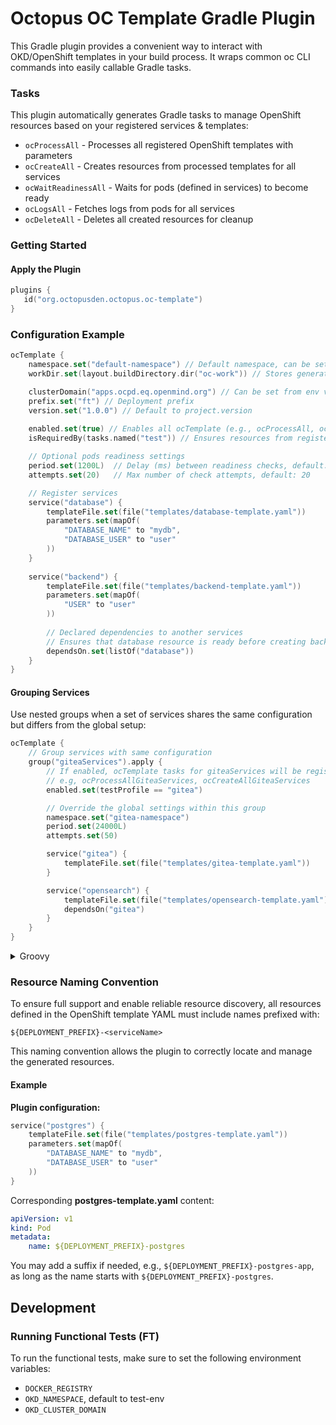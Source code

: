 # Octopus OC Template Gradle Plugin
This Gradle plugin provides a convenient way to interact with OKD/OpenShift templates in your build process. It wraps common oc CLI commands into easily callable Gradle tasks.

### Tasks
This plugin automatically generates Gradle tasks to manage OpenShift resources based on your registered services & templates:
- `ocProcessAll` - Processes all registered OpenShift templates with parameters
- `ocCreateAll` - Creates resources from processed templates for all services
- `ocWaitReadinessAll` - Waits for pods (defined in services) to become ready
- `ocLogsAll` - Fetches logs from pods for all services
- `ocDeleteAll` - Deletes all created resources for cleanup

### Getting Started
#### Apply the Plugin
```kotlin
plugins {
   id("org.octopusden.octopus.oc-template")
}
```

### Configuration Example
```kotlin
ocTemplate {
    namespace.set("default-namespace") // Default namespace, can be set from env variable: OKD_NAMESPACE
    workDir.set(layout.buildDirectory.dir("oc-work")) // Stores generated resources/logs, default: build/oc-template

    clusterDomain("apps.ocpd.eq.openmind.org") // Can be set from env variable: OKD_CLUSTER_DOMAIN
    prefix.set("ft") // Deployment prefix
    version.set("1.0.0") // Default to project.version
    
    enabled.set(true) // Enables all ocTemplate (e.g., ocProcessAll, ocCreateAll) tasks, default: true
    isRequiredBy(tasks.named("test")) // Ensures resources from registered services are ready before "test" runs

    // Optional pods readiness settings
    period.set(1200L)  // Delay (ms) between readiness checks, default: 15000L
    attempts.set(20)   // Max number of check attempts, default: 20

    // Register services
    service("database") {
        templateFile.set(file("templates/database-template.yaml"))
        parameters.set(mapOf(
            "DATABASE_NAME" to "mydb",
            "DATABASE_USER" to "user"
        ))
    }
    
    service("backend") {
        templateFile.set(file("templates/backend-template.yaml"))
        parameters.set(mapOf(
            "USER" to "user"
        ))
        
        // Declared dependencies to another services
        // Ensures that database resource is ready before creating backend resource
        dependsOn.set(listOf("database"))
    }
}
```

#### Grouping Services
Use nested groups when a set of services shares the same configuration but differs from the global setup:
```kotlin
ocTemplate {
    // Group services with same configuration
    group("giteaServices").apply {
        // If enabled, ocTemplate tasks for giteaServices will be registered 
        // e.g, ocProcessAllGiteaServices, ocCreateAllGiteaServices
        enabled.set(testProfile == "gitea")

        // Override the global settings within this group
        namespace.set("gitea-namespace")
        period.set(24000L)
        attempts.set(50)

        service("gitea") {
            templateFile.set(file("templates/gitea-template.yaml"))
        }

        service("opensearch") {
            templateFile.set(file("templates/opensearch-template.yaml"))
            dependsOn("gitea")
        }
    }
}
```
<details>
<summary>Groovy</summary>

```groovy
ocTemplate {
    giteaServices {
        enabled.set(testProfile == "gitea")
    }
}
```

</details>

### Resource Naming Convention
To ensure full support and enable reliable resource discovery, all resources defined in the OpenShift template YAML must include names prefixed with:
```text
${DEPLOYMENT_PREFIX}-<serviceName>
```

This naming convention allows the plugin to correctly locate and manage the generated resources.

#### Example
**Plugin configuration:**
```kotlin
service("postgres") {
    templateFile.set(file("templates/postgres-template.yaml"))
    parameters.set(mapOf(
        "DATABASE_NAME" to "mydb",
        "DATABASE_USER" to "user"
    ))
}
```
Corresponding **postgres-template.yaml** content:
```yaml
apiVersion: v1
kind: Pod
metadata:
    name: ${DEPLOYMENT_PREFIX}-postgres
```
You may add a suffix if needed, e.g., `${DEPLOYMENT_PREFIX}-postgres-app`, as long as the name starts with `${DEPLOYMENT_PREFIX}-postgres`.

## Development
### Running Functional Tests (FT)
To run the functional tests, make sure to set the following environment variables:
- `DOCKER_REGISTRY`
- `OKD_NAMESPACE`, default to test-env
- `OKD_CLUSTER_DOMAIN`
